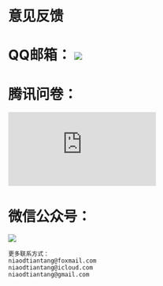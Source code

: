 # 意见反馈
  
# QQ邮箱： <a target="_blank" href="http://mail.qq.com/cgi-bin/qm_share?t=qm_mailme&email=MlxbU11WRltTXEZTXFVyVF1KX1NbXhxRXV8" style="text-decoration:none;"><img src="http://rescdn.qqmail.com/zh_CN/htmledition/images/function/qm_open/ico_mailme_11.png"/></a> 
# 腾讯问卷：

<iframe src="https://wj.qq.com/s2/8673966/676b/" frameborder="0" allowfullscreen></iframe>

# 微信公众号：
<a target="_blank" href="http://weixin.qq.com/r/rx26oiHEC3x0rWXB90i9" style="text-decoration:none;"><img src="https://niaodtiantang.github.io/download/1.png"/></a>
```
更多联系方式：
niaodtiantang@foxmail.com
niaodtiantang@icloud.com
niaodtiantang@gmail.com
```
